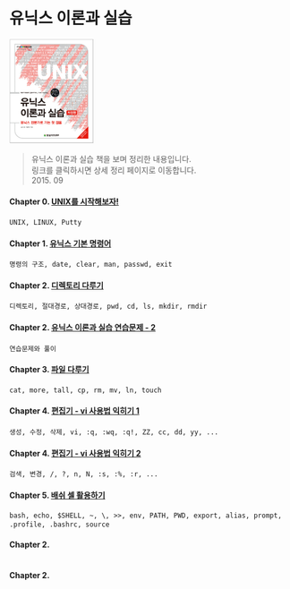 유닉스 이론과 실습
===
<img width="30%" height="30%" src="../img/unixHanbit.png"></img>

>유닉스 이론과 실습 책을 보며 정리한 내용입니다.<br/>
>링크를 클릭하시면 상세 정리 페이지로 이동합니다. <br/>
> 2015. 09 <br/>

#### Chapter 0. [UNIX를 시작해보자!](https://1ilsang.blog.me/220488881655)
```
UNIX, LINUX, Putty
```
#### Chapter 1. [유닉스 기본 명령어](https://1ilsang.blog.me/220488936306)
```
명령의 구조, date, clear, man, passwd, exit
```
#### Chapter 2. [디렉토리 다루기](https://1ilsang.blog.me/220489030159)
```
디렉토리, 절대경로, 상대경로, pwd, cd, ls, mkdir, rmdir
```
#### Chapter 2. [유닉스 이론과 실습 연습문제 - 2](https://1ilsang.blog.me/220489685242)
```
연습문제와 풀이
```
#### Chapter 3. [파일 다루기](https://1ilsang.blog.me/220490842826)
```
cat, more, tall, cp, rm, mv, ln, touch
```
#### Chapter 4. [편집기 - vi 사용법 익히기 1](https://1ilsang.blog.me/220491837175)
```
생성, 수정, 삭제, vi, :q, :wq, :q!, ZZ, cc, dd, yy, ...
```
#### Chapter 4. [편집기 - vi 사용법 익히기 2](https://1ilsang.blog.me/220496450528)
```
검색, 변경, /, ?, n, N, :s, :%, :r, ...
```
#### Chapter 5. [배쉬 셀 활용하기](https://1ilsang.blog.me/220507421364)
```
bash, echo, $SHELL, ~, \, >>, env, PATH, PWD, export, alias, prompt, .profile, .bashrc, source
```

#### Chapter 2. []()
```

```

#### Chapter 2. []()
```

```
